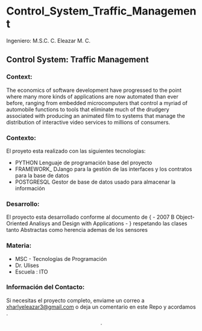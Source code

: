 # Control_System_Traffic_Management

Ingeniero: M.S.C. C. Eleazar M. C.

## Control System: Traffic Management

### Context: 
The economics of software development have progressed to the point where many more kinds of applications are now automated than ever before, ranging from embedded microcomputers that control a myriad of automobile functions to tools that eliminate much of the drudgery associated with producing an animated film to systems that manage the distribution of interactive video services to millions of consumers.

### Contexto:
El proyeto esta realizado con las siguientes tecnologias: 
- PYTHON Lenguaje de programación base del proyecto
- FRAMEWORK_ DJango para la gestión de las interfaces y los contratos para la base de datos
- POSTGRESQL Gestor de base de datos usado para almacenar la información

### Desarrollo: 
El proyecto esta desarrollado conforme al documento de { - 2007 B Object-Oriented Analisys and Design with Applications - } respetando las clases tanto Abstractas como herencia ademas de los sensores 

### Materia: 
- MSC - Tecnologías de Programación
- Dr. Ulises 
- Escuela : ITO

### Información del Contacto: 
Si necesitas el proyecto completo, enviame un correo a xharlyeleazar3@gmail.com o deja un comentario en este Repo y acordamos $.$$$.$$
